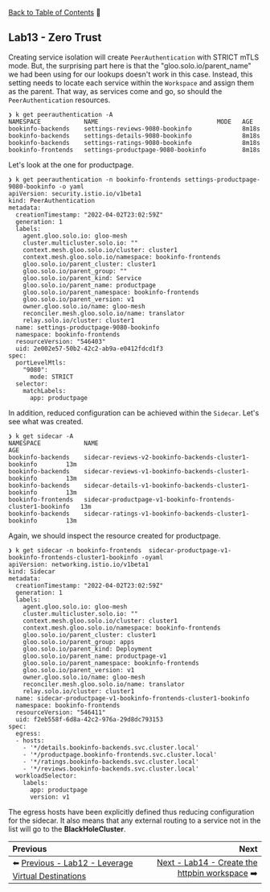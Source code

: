 [Back to Table of Contents](./README.md) :blue_book:

## Lab13 - Zero Trust

Creating service isolation will create `PeerAuthentication` with STRICT mTLS mode.  But, the surprising part here is that the "gloo.solo.io/parent_name" we had been using for our lookups doesn't work in this case.  Instead, this setting needs to locate each service within the `Workspace` and assign them as the parent.  That way, as services come and go, so should the `PeerAuthentication` resources.

```
❯ k get peerauthentication -A                                                                          
NAMESPACE            NAME                                 MODE   AGE
bookinfo-backends    settings-reviews-9080-bookinfo              8m18s
bookinfo-backends    settings-details-9080-bookinfo              8m18s
bookinfo-backends    settings-ratings-9080-bookinfo              8m18s
bookinfo-frontends   settings-productpage-9080-bookinfo          8m18s
```

Let's look at the one for productpage.

```
❯ k get peerauthentication -n bookinfo-frontends settings-productpage-9080-bookinfo -o yaml
apiVersion: security.istio.io/v1beta1
kind: PeerAuthentication
metadata:
  creationTimestamp: "2022-04-02T23:02:59Z"
  generation: 1
  labels:
    agent.gloo.solo.io: gloo-mesh
    cluster.multicluster.solo.io: ""
    context.mesh.gloo.solo.io/cluster: cluster1
    context.mesh.gloo.solo.io/namespace: bookinfo-frontends
    gloo.solo.io/parent_cluster: cluster1
    gloo.solo.io/parent_group: ""
    gloo.solo.io/parent_kind: Service
    gloo.solo.io/parent_name: productpage
    gloo.solo.io/parent_namespace: bookinfo-frontends
    gloo.solo.io/parent_version: v1
    owner.gloo.solo.io/name: gloo-mesh
    reconciler.mesh.gloo.solo.io/name: translator
    relay.solo.io/cluster: cluster1
  name: settings-productpage-9080-bookinfo
  namespace: bookinfo-frontends
  resourceVersion: "546403"
  uid: 2e002e57-50b2-42c2-ab9a-e0412fdcd1f3
spec:
  portLevelMtls:
    "9080":
      mode: STRICT
  selector:
    matchLabels:
      app: productpage
```

In addition, reduced configuration can be achieved within the `Sidecar`.  Let's see what was created.

```
❯ k get sidecar -A                                                                         
NAMESPACE            NAME                                                          AGE
bookinfo-backends    sidecar-reviews-v2-bookinfo-backends-cluster1-bookinfo        13m
bookinfo-backends    sidecar-reviews-v1-bookinfo-backends-cluster1-bookinfo        13m
bookinfo-backends    sidecar-details-v1-bookinfo-backends-cluster1-bookinfo        13m
bookinfo-frontends   sidecar-productpage-v1-bookinfo-frontends-cluster1-bookinfo   13m
bookinfo-backends    sidecar-ratings-v1-bookinfo-backends-cluster1-bookinfo        13m
```

Again, we should inspect the resource created for productpage.

```
❯ k get sidecar -n bookinfo-frontends  sidecar-productpage-v1-bookinfo-frontends-cluster1-bookinfo -oyaml
apiVersion: networking.istio.io/v1beta1
kind: Sidecar
metadata:
  creationTimestamp: "2022-04-02T23:02:59Z"
  generation: 1
  labels:
    agent.gloo.solo.io: gloo-mesh
    cluster.multicluster.solo.io: ""
    context.mesh.gloo.solo.io/cluster: cluster1
    context.mesh.gloo.solo.io/namespace: bookinfo-frontends
    gloo.solo.io/parent_cluster: cluster1
    gloo.solo.io/parent_group: apps
    gloo.solo.io/parent_kind: Deployment
    gloo.solo.io/parent_name: productpage-v1
    gloo.solo.io/parent_namespace: bookinfo-frontends
    gloo.solo.io/parent_version: v1
    owner.gloo.solo.io/name: gloo-mesh
    reconciler.mesh.gloo.solo.io/name: translator
    relay.solo.io/cluster: cluster1
  name: sidecar-productpage-v1-bookinfo-frontends-cluster1-bookinfo
  namespace: bookinfo-frontends
  resourceVersion: "546411"
  uid: f2eb558f-6d8a-42c2-976a-29d8dc793153
spec:
  egress:
  - hosts:
    - '*/details.bookinfo-backends.svc.cluster.local'
    - '*/productpage.bookinfo-frontends.svc.cluster.local'
    - '*/ratings.bookinfo-backends.svc.cluster.local'
    - '*/reviews.bookinfo-backends.svc.cluster.local'
  workloadSelector:
    labels:
      app: productpage
      version: v1
```

The egress hosts have been explicitly defined thus reducing configuration for the sidecar.  It also means that any external routing to a service not in the list will go to the **BlackHoleCluster**.

| Previous | Next |
| :------- | ---: |
| :arrow_left: [Previous - Lab12 - Leverage Virtual Destinations](./lab12.md) | [Next - Lab14 - Create the httpbin workspace](./lab14.md) :arrow_right: |